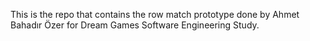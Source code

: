This is the repo that contains the row match prototype done by Ahmet Bahadır Özer for Dream Games Software Engineering Study. 
